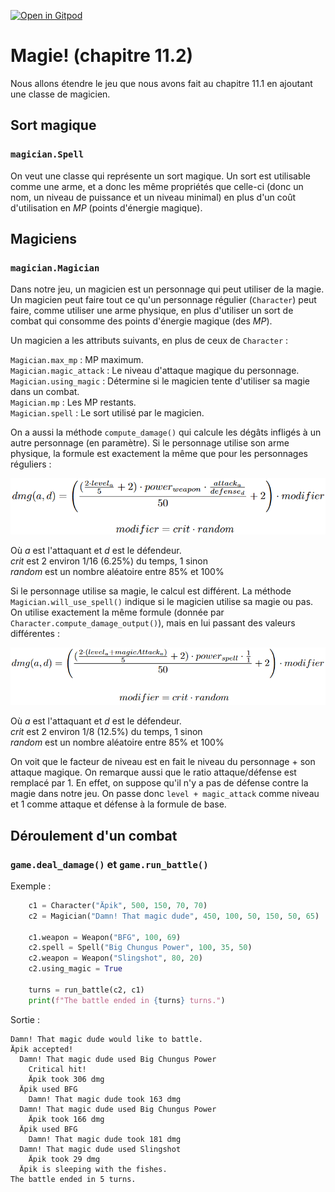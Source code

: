 [![Open in Gitpod](https://gitpod.io/button/open-in-gitpod.svg)](https://gitpod-redirect-0.herokuapp.com/)

# Magie! (chapitre 11.2)

<!-- Avant de commencer. Consulter les instructions à suivre dans [instructions.md](instructions.md) -->

Nous allons étendre le jeu que nous avons fait au chapitre 11.1 en ajoutant une classe de magicien.

## Sort magique
### `magician.Spell`

On veut une classe qui représente un sort magique. Un sort est utilisable comme une arme, et a donc les même propriétés que celle-ci (donc un nom, un niveau de puissance et un niveau minimal) en plus d'un coût d'utilisation en *MP* (points d'énergie magique). 

## Magiciens
### `magician.Magician`

Dans notre jeu, un magicien est un personnage qui peut utiliser de la magie. Un magicien peut faire tout ce qu'un personnage régulier (`Character`) peut faire, comme utiliser une arme physique, en plus d'utiliser un sort de combat qui consomme des points d'énergie magique (des *MP*).

Un magicien a les attributs suivants, en plus de ceux de `Character` :

`Magician.max_mp` : MP maximum. <br>
`Magician.magic_attack` : Le niveau d'attaque magique du personnage. <br>
`Magician.using_magic` : Détermine si le magicien tente d'utiliser sa magie dans un combat. <br>
`Magician.mp` : Les MP restants. <br>
`Magician.spell` : Le sort utilisé par le magicien. <br>

On a aussi la méthode `compute_damage()` qui calcule les dégâts infligés à un autre personnage (en paramètre). Si le personnage utilise son arme physique, la formule est exactement la même que pour les personnages réguliers :

<img src="doc/assets/dmg_eq.png" width="600">

Où *a* est l'attaquant et *d* est le défendeur. <br>
*crit* est 2 environ 1/16 (6.25%) du temps, 1 sinon <br>
*random* est un nombre aléatoire entre 85% et 100%

Si le personnage utilise sa magie, le calcul est différent. La méthode `Magician.will_use_spell()` indique si le magicien utilise sa magie ou pas. On utilise exactement la même formule (donnée par `Character.compute_damage_output()`), mais en lui passant des valeurs différentes :

<img src="doc/assets/dmg_eq_mag.png" width="600">

Où *a* est l'attaquant et *d* est le défendeur. <br>
*crit* est 2 environ 1/8 (12.5%) du temps, 1 sinon <br>
*random* est un nombre aléatoire entre 85% et 100%

On voit que le facteur de niveau est en fait le niveau du personnage + son attaque magique. On remarque aussi que le ratio attaque/défense est remplacé par 1. En effet, on suppose qu'il n'y a pas de défense contre la magie dans notre jeu. On passe donc `level + magic_attack` comme niveau et 1 comme attaque et défense à la formule de base.

## Déroulement d'un combat

### `game.deal_damage()` et `game.run_battle()`

Exemple :
```python
	c1 = Character("Äpik", 500, 150, 70, 70)
	c2 = Magician("Damn! That magic dude", 450, 100, 50, 150, 50, 65)

	c1.weapon = Weapon("BFG", 100, 69)
	c2.spell = Spell("Big Chungus Power", 100, 35, 50)
	c2.weapon = Weapon("Slingshot", 80, 20)
	c2.using_magic = True

	turns = run_battle(c2, c1)
	print(f"The battle ended in {turns} turns.")
```

Sortie :
```
Damn! That magic dude would like to battle.
Äpik accepted!
  Damn! That magic dude used Big Chungus Power
    Critical hit!
    Äpik took 306 dmg
  Äpik used BFG
    Damn! That magic dude took 163 dmg
  Damn! That magic dude used Big Chungus Power
    Äpik took 166 dmg
  Äpik used BFG
    Damn! That magic dude took 181 dmg
  Damn! That magic dude used Slingshot
    Äpik took 29 dmg
  Äpik is sleeping with the fishes.
The battle ended in 5 turns.
```
